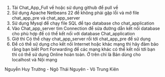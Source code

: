 1. Tải Chat_App_Full về hoặc sử dụng github để pull về
2. Sử dụng Apache Netbeans 22 để không phải gặp lỗi và mở file chat_app_pre và chat_app_server
3. Sử dụng Mysql để chạy file SQL để tạo database cho chat_application
4. Vào Chat_app_server tìm Connection để sửa đường dẫn kết nối database cho phù hợp để có thể kết nối với database Chat_application
5. Giờ thì Có thể chạy chat_app_server rồi tới chat_app_pre để sử dụng
6. Để có thể sử dụng cho kết nối Internet hoặc khác mạng thì hãy đảm bảo rằng bạn biết Port Forwarding để các mạng khác có thể kết nối tới bạn thì có thể sử dụng Online hoàn toàn.
Ở trên chỉ là Bản dùng cho localhost và Nội mạng 

Nguyễn Huy Trường - Ngô Thái Nguyên - Võ Trung Kiên
